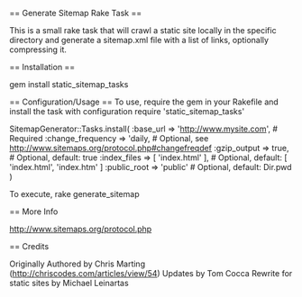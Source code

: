 == Generate Sitemap Rake Task ==

This is a small rake task that will crawl a static site locally in the specific directory and generate a sitemap.xml file with a list of links, optionally compressing it.

== Installation ==

  gem install static_sitemap_tasks

== Configuration/Usage ==
To use, require the gem in your Rakefile and install the task with configuration
  require 'static_sitemap_tasks'

  SitemapGenerator::Tasks.install(
    :base_url => 'http://www.mysite.com', # Required
    :change_frequency => 'daily, # Optional, see http://www.sitemaps.org/protocol.php#changefreqdef
    :gzip_output => true, # Optional, default: true
    :index_files => [ 'index.html' ], # Optional, default: [ 'index.html', 'index.htm' ]
    :public_root => 'public' # Optional, default: Dir.pwd
  )

To execute,
  rake generate_sitemap

== More Info

http://www.sitemaps.org/protocol.php

== Credits

Originally Authored by Chris Marting (http://chriscodes.com/articles/view/54)
Updates by Tom Cocca
Rewrite for static sites by Michael Leinartas
